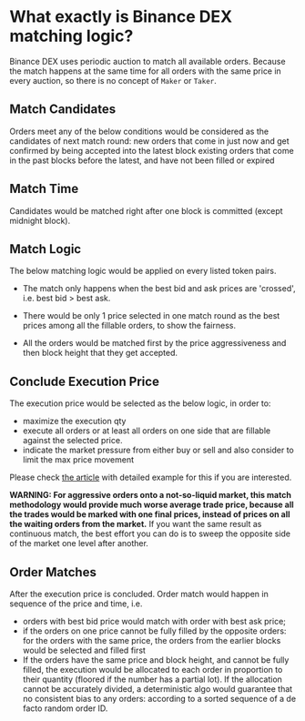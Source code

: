 # What exactly is Binance DEX matching logic?

Binance DEX uses periodic auction to match all available orders. Because the match happens at the 
same time for all orders with the same price in every auction, so there is no concept of `Maker` or `Taker`. 

## Match Candidates

Orders meet any of the below conditions would be considered as the candidates of next match round:
new orders that come in just now and get confirmed by being accepted into the latest block
existing orders that come in the past blocks before the latest, and have not been filled or expired

## Match Time

Candidates would be matched right after one block is committed (except midnight block).

## Match Logic

The below matching logic would be applied on every listed token pairs.

- The match only happens when the best bid and ask prices are 'crossed', i.e. best bid > best ask. 

- There would be only 1 price selected in one match round as the best prices among all the fillable 
orders, to show the fairness.

- All the orders would be matched first by the price aggressiveness and then block height that they get accepted.

## Conclude Execution Price

The execution price would be selected as the below logic, in order to:

- maximize the execution qty
- execute all orders or at least all orders on one side that are fillable against the selected price.
- indicate the market pressure from either buy or sell and also consider to limit the max price movement

Please check [the article](match-examples.md) with detailed example for this if you are interested.

**WARNING: For aggressive orders onto a not-so-liquid market, this match methodology would provide much worse average trade price, because all the trades would be marked with one final prices, instead of prices on all the waiting orders from the market.** If you want the same result as continuous match, the best effort you can do is to sweep the opposite side of the market one level after another.

## Order Matches
After the execution price is concluded. Order match would happen in sequence of the price and time, i.e.

- orders with best bid price would match with order with best ask price;
- if the orders on one price cannot be fully filled by the opposite orders:
for the orders with the same price, the orders from the earlier blocks would be selected and filled first
- If the orders have the same price and block height, and cannot be fully filled, the execution 
would be allocated to each order in proportion to their quantity (floored if the number has a partial lot). 
If the allocation cannot be accurately divided, a deterministic algo would guarantee that no consistent 
bias to any orders: according to a sorted sequence of a de facto random order ID.
